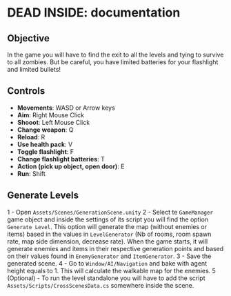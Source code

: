 # DEAD INSIDE: documentation
## Objective
In the game you will have to find the exit to all the levels and tying to survive to all zombies. But be careful, you have limited batteries for your flashlight and limited bullets!

## Controls
- **Movements**: WASD or Arrow keys
- **Aim**: Right Mouse Click
- **Shooot**: Left Mouse Click
- **Change weapon**: Q
- **Reload**: R
- **Use health pack**: V
- **Toggle flashlight**: F
- **Change flashlight batteries**: T
- **Action (pick up object, open door)**: E
- **Run**: Shift

## Generate Levels
1 - Open `Assets/Scenes/GenerationScene.unity`
2 - Select te `GameManager` game object and inside the settings of its script you will find the option `Generate Level`. This option will generate the map (without enemies or items) based in the values in `LevelGenerator` (Nb of rooms, room spawn rate,  map side dimension, decrease rate). When the game starts, it will generate enemies and items in their respective generation points and based on their values found in `EnemyGenerator` and `ItemGenerator`.
3 - Save the generated scene.
4 - Go to `Window/AI/Navigation` and bake with agent height equals to 1. This will calculate the walkable map for the enemies.
5 (Optional) - To run the level standalone you will have to add the script `Assets/Scripts/CrossScenesData.cs` somewhere inside the scene.
